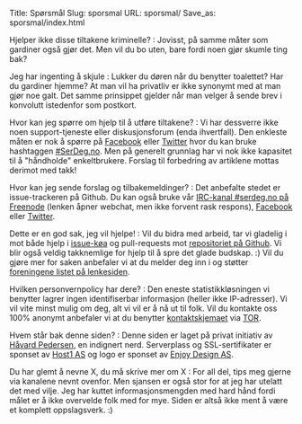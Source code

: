 Title: Spørsmål
Slug: sporsmal
URL: sporsmal/
Save_as: sporsmal/index.html

Hjelper ikke disse tiltakene kriminelle?
: Jovisst, på samme måter som gardiner også gjør det. Men vil du bo uten,
  bare fordi noen gjør skumle ting bak?

Jeg har ingenting å skjule
: Lukker du døren når du benytter toalettet? Har du gardiner hjemme? At
  man vil ha privatliv er ikke synonymt med at man gjør noe galt. Det
  samme prinsippet gjelder når man velger å sende brev i konvolutt
  istedenfor som postkort.

Hvor kan jeg spørre om hjelp til å utføre tiltakene?
: Vi har dessverre ikke noen support-tjeneste eller diskusjonsforum (enda ihvertfall). Den enkleste måten er nok å
  spørre på [Facebook](https://www.facebook.com/serdeg.no) eller
  [Twitter](https://twitter.com/intent/tweet?button_hashtag=SerDeg.no) hvor du kan bruke hashtaggen
  [\#SerDeg.no](https://twitter.com/search?q=%23serdeg.no). Men på generelt grunnlag har vi nok ikke kapasitet til
  å "håndholde" enkeltbrukere. Forslag til forbedring av artiklene mottas derimot med takk!

Hvor kan jeg sende forslag og tilbakemeldinger?
: Det anbefalte stedet er issue-trackeren på Github. Du kan også bruke vår 
  [IRC-kanal \#serdeg.no på Freenode](http://webchat.freenode.net/?channels=%23serdeg.no)
  (lenken åpner webchat, men ikke forvent rask respons),
  [Facebook](https://www.facebook.com/serdeg.no) eller
  [Twitter](https://twitter.com/serdeg%22).

Dette er en god sak, jeg vil hjelpe!
: Vil du bidra med arbeid, tar vi gladelig i mot både hjelp i [issue-køa](https://github.com/fuzzy76/serdeg.no/issues)
  og pull-requests mot [repositoriet på Github](https://github.com/fuzzy76/serdeg.no/). Vi blir også veldig
  takknemlige for hjelp til å spre det glade budskap. :) Vil du gjøre mer for saken anbefaler vi at du melder deg inn
  i og støtter [foreningene listet på lenkesiden](http://serdeg.no/lenker/#foreninger).

Hvilken personvernpolicy har dere?
: Den eneste statistikkløsningen vi benytter lagrer ingen identifiserbar
  informasjon (heller ikke IP-adresser). Vi vil vite minst mulig om deg,
  alt vi vil er å nå ut til folk. Vil du kontakte oss 100% anonymt
  anbefaler vi at du benytter [kontaktskjemaet](http://serdeg.no/kontakt/)
  via [TOR](http://serdeg.no/tiltak/anonyme-p2p-nettverk/).

Hvem står bak denne siden?
: Denne siden er laget på privat initiativ av
  [Håvard Pedersen](http://fuzzy76.net/), en indignert nerd. Serverplass og
  SSL-sertifikater er sponset av [Host1 AS](http://host1.no/) og logo er
  sponset av [Enjoy Design AS](http://enjoydesign.no).

Du har glemt å nevne X, du må skrive mer om X
: For all del, tips meg gjerne via kanalene nevnt ovenfor. Men sjansen er
  også stor for at jeg har utelatt det med vilje. Jeg har kuttet
  informasjonsmengden med hard hånd fordi målet er å ikke overvelde folk
  med for mye. Siden er altså ikke ment å være et komplett oppslagsverk.
  :)
